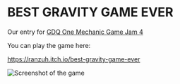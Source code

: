 # BEST GRAVITY GAME EVER

Our entry for  [GDQ One Mechanic Game Jam 4](https://itch.io/jam/omgjam4)

You can play the game here:

https://ranzuh.itch.io/best-gravity-game-ever

![Screenshot of the game](https://img.itch.zone/aW1hZ2UvMjc0ODY0LzEzMzEzNjgucG5n/315x250%23c/K8QIr%2F.png)
